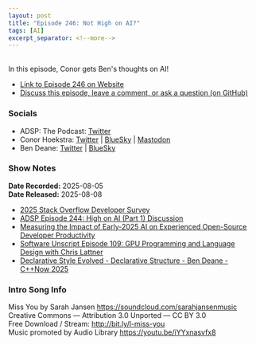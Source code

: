 ```yaml
---
layout: post
title: "Episode 246: Not High on AI?"
tags: [AI]
excerpt_separator: <!--more-->
---
```


<div id="buzzsprout-player-17631749"></div><script src="https://www.buzzsprout.com/1501960/episodes/17631749-episode-246-not-high-on-ai.js?container_id=buzzsprout-player-17631749&player=small" type="text/javascript" charset="utf-8"></script>

<br>In this episode, Conor gets Ben's thoughts on AI!

<!--more-->

* [Link to Episode 246 on Website](https://adspthepodcast.com/2025/08/08/Episode-246.html)
* [Discuss this episode, leave a comment, or ask a question (on GitHub)](https://github.com/codereport/adsp2/discussions/145)

### Socials
 
* ADSP: The Podcast: [Twitter](https://twitter.com/adspthepodcast)
* Conor Hoekstra: [Twitter](https://twitter.com/code_report) \| [BlueSky](https://bsky.app/profile/codereport.bsky.social) \| [Mastodon](https://mastodon.social/@code_report)
* Ben Deane: [Twitter](https://x.com/ben_deane) \| [BlueSky](https://bsky.app/profile/elbeno.com)

### Show Notes

**Date Recorded:** 2025-08-05 <br>
**Date Released:** 2025-08-08

* [2025 Stack Overflow Developer Survey](https://survey.stackoverflow.co/2025/)
* [ADSP Episode 244: High on AI (Part 1) Discussion](https://github.com/codereport/adsp2/discussions/143)
* [Measuring the Impact of Early-2025 AI on Experienced Open-Source Developer Productivity](https://metr.org/blog/2025-07-10-early-2025-ai-experienced-os-dev-study/)
* [Software Unscript Episode 109: GPU Programming and Language Design with Chris Lattner](https://www.youtube.com/watch?v=ah9Tfebk7JA)
* [Declarative Style Evolved - Declarative Structure - Ben Deane - C++Now 2025](https://www.youtube.com/watch?v=DKLzboO2hwc)

### Intro Song Info
 
Miss You by Sarah Jansen https://soundcloud.com/sarahjansenmusic<br>
Creative Commons — Attribution 3.0 Unported — CC BY 3.0<br>
Free Download / Stream: http://bit.ly/l-miss-you<br>
Music promoted by Audio Library https://youtu.be/iYYxnasvfx8<br>

